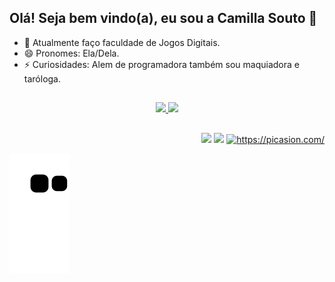 ## Olá! Seja bem vindo(a), eu sou a Camilla Souto 🔭


- 🌱 Atualmente faço faculdade de Jogos Digitais. 
- 😄 Pronomes: Ela/Dela.
- ⚡ Curiosidades: Alem de programadora também sou maquiadora e taróloga. 

##

<div align="center">
  <a href="https://github.com/camis-souto">
  <img height="180em" src="https://github-readme-stats.vercel.app/api?username=camis-souto&show_icons=true&theme=jolly&include_all_commits=true&count_private=true"/>
  <img height="180em" src="https://github-readme-stats.vercel.app/api/top-langs/?username=camis-souto&layout=compact&langs_count=7&theme=jolly"/>
  
</div>

##

<div align="right"> 
   <a href = "mailto:camillalsouto@gmail.com"><img src="https://img.shields.io/badge/-Gmail-%23333?style=for-the-badge&logo=gmail&logoColor=red" target="_blank"></a>
  <a href="https://www.linkedin.com/in/camilla-souto-561845141/" target="_blank"><img src="https://img.shields.io/badge/-LinkedIn-%230077B5?style=for-the-badge&logo=linkedin&logoColor=white" target="_blank"></a>  
  <a href="https://picasion.com/"><img src="https://i.picasion.com/pic92/b3906366ef43bd42c9dd8ba8f836bf50.gif" width="100" height="100" border="0" alt="https://picasion.com/" /></a><br/>
</div>


![Snake animation](https://github.com/camis-souto/camis-souto/blob/output/github-contribution-grid-snake.svg)
